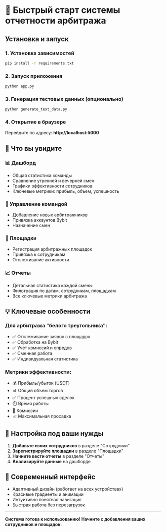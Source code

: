 # 🚀 Быстрый старт системы отчетности арбитража

## Установка и запуск

### 1. Установка зависимостей
```bash
pip install -r requirements.txt
```

### 2. Запуск приложения
```bash
python app.py
```

### 3. Генерация тестовых данных (опционально)
```bash
python generate_test_data.py
```

### 4. Открытие в браузере
Перейдите по адресу: **http://localhost:5000**

## 🎯 Что вы увидите

### 📊 Дашборд
- Общая статистика команды
- Сравнение утренней и вечерней смен
- Графики эффективности сотрудников
- Ключевые метрики: прибыль, объем, успешность

### 👥 Управление командой
- Добавление новых арбитражников
- Привязка аккаунтов Bybit
- Назначение смен

### 🔗 Площадки
- Регистрация арбитражных площадок
- Привязка к сотрудникам
- Отслеживание активности

### 📈 Отчеты
- Детальная статистика каждой смены
- Фильтрация по датам, сотрудникам, площадкам
- Все ключевые метрики арбитража

## 💡 Ключевые особенности

### Для арбитража "белого треугольника":
- ✅ Отслеживание заявок с площадок
- ✅ Обработка на Bybit
- ✅ Учет комиссий и спредов
- ✅ Сменная работа
- ✅ Индивидуальная статистика

### Метрики эффективности:
- 💰 Прибыль/убыток (USDT)
- 📊 Общий объем торгов
- ✅ Процент успешных сделок
- ⏱️ Время работы
- 💸 Комиссии
- 📈 Максимальная просадка

## 🔧 Настройка под ваши нужды

1. **Добавьте своих сотрудников** в разделе "Сотрудники"
2. **Зарегистрируйте площадки** в разделе "Площадки"
3. **Начните вести отчеты** в разделе "Отчеты"
4. **Анализируйте данные** на дашборде

## 📱 Современный интерфейс

- Адаптивный дизайн (работает на всех устройствах)
- Красивые градиенты и анимации
- Интуитивно понятная навигация
- Быстрая работа без перезагрузок

---

**Система готова к использованию! Начните с добавления ваших сотрудников и площадок.** 